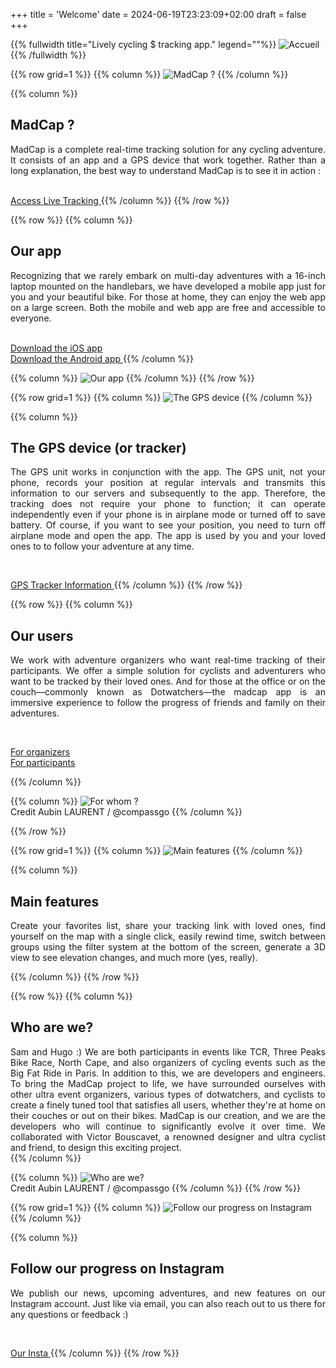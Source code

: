 +++
title = 'Welcome'
date = 2024-06-19T23:23:09+02:00
draft = false
+++




<!-- Image haute accueil  -->

{{% fullwidth title="Lively cycling $ tracking app." legend=""%}}
![Accueil](/accueil/im-acc-000.jpg)
{{% /fullwidth %}}






<!-- ######  ligne MadCap  ###### ? -->

{{% row grid=1  %}} <!-- ligne avec grille en fond -->
{{% column %}}
![MadCap ?](/accueil/im-acc-001.png)
{{% /column %}}

{{% column %}}
## <div style="text-align: left"> MadCap ? </div>

<div style="text-align: justify"> MadCap is a complete real-time tracking solution for any cycling adventure. It consists of an app and a GPS device that work together. Rather than a long explanation, the best way to understand MadCap is to see it in action : </div>
&nbsp;

<a href="https://app.madcap.cc/" target="_blank"> Access Live Tracking </a>
{{% /column %}}
{{% /row %}}






<!-- ######  ligne Notre application  ###### ? -->

{{% row  %}} <!-- ligne sans grille en fond -->
{{% column %}}
## <div style="text-align: left"> Our app </div>

<div style="text-align: justify"> Recognizing that we rarely embark on multi-day adventures with a 16-inch laptop mounted on the handlebars, we have developed a mobile app just for you and your beautiful bike. For those at home, they can enjoy the web app on a large screen.
Both the mobile and web app are free and accessible to everyone. </div>
&nbsp;

<a href="https://apps.apple.com/fr/app/madcap-cc/id6478298631" target="_blank"> Download the iOS app </a>  
<a href="https://play.google.com/store/apps/details?id=cc.madcap&hl" target="_blank"> Download the Android app </a>
{{% /column %}}

{{% column %}}
![Our app](/accueil/im-acc-002.jpg)
{{% /column %}}
{{% /row %}}





<!-- ######  Ligne Le boitier GPS (ou tracker)  ###### ? -->

{{% row grid=1  %}} <!-- ligne avec grille en fond -->
{{% column %}}
![The GPS device](/accueil/im-acc-003.jpg)
{{% /column %}}

{{% column %}}
## <div style="text-align: left"> The GPS device (or tracker) </div>

<div style="text-align: justify"> The GPS unit works in conjunction with the app. The GPS unit, not your phone, records your position at regular intervals and transmits this information to our servers and subsequently to the app.
Therefore, the tracking does not require your phone to function; it can operate independently even if your phone is in airplane mode or turned off to save battery. Of course, if you want to see your position, you need to turn off airplane mode and open the app. The app is used by you and your loved ones to to follow your adventure at any time. </div>

&nbsp;

<a href="/accueil/MadCap GPS device Information.pdf" target="_blank"> GPS Tracker Information </a>
{{% /column %}}
{{% /row %}}






<!-- ######  ligne Pour qui ? noGRILL  ###### ? -->

{{% row  %}} <!-- ligne sans grille en fond -->
{{% column %}}
## <div style="text-align: left"> Our users </div>

<div style="text-align: justify"> We work with adventure organizers who want real-time tracking of their participants. We offer a simple solution for cyclists and adventurers who want to be tracked by their loved ones. And for those at the office or on the couch—commonly known as Dotwatchers—the madcap app is an immersive experience to follow the progress of friends and family on their adventures. </div>

&nbsp;

[For organizers](https://madcap.cc/orga/)  
[For participants](https://madcap.cc/participant/)

{{% /column %}}

{{% column %}}
![For whom ?](/accueil/im-acc-004.jpg)  
Credit Aubin LAURENT / @compassgo
{{% /column %}}

{{% /row %}}






<!-- ######  Fonctionnalitées principales GRILLE ###### ? -->

{{% row grid=1  %}} <!-- ligne avec grille en fond -->
{{% column %}}
![Main features](/accueil/im-acc-005.png)
{{% /column %}}

{{% column %}}
## <div style="text-align: left"> Main features </div>

<div style="text-align: justify"> Create your favorites list, share your tracking link with loved ones, find yourself on the map with a single click, easily rewind time, switch between groups using the filter system at the bottom of the screen, generate a 3D view to see elevation changes, and much more (yes, really). </div>

{{% /column %}}
{{% /row %}}







<!-- ######  ligne Qui sommes nous ? noGRILL  ###### ? -->

{{% row  %}} <!-- ligne sans grille en fond -->
{{% column %}}
## <div style="text-align: left"> Who are we? </div>

<div style="text-align: justify"> Sam and Hugo :) We are both participants in events like TCR, Three Peaks Bike Race, North Cape, and also organizers of cycling events such as the Big Fat Ride in Paris. In addition to this, we are developers and engineers. To bring the MadCap project to life, we have surrounded ourselves with other ultra event organizers, various types of dotwatchers, and cyclists to create a finely tuned tool that satisfies all users, whether they're at home on their couches or out on their bikes. MadCap is our creation, and we are the developers who will continue to significantly evolve it over time. We collaborated with Victor Bouscavet, a renowned designer and ultra cyclist and friend, to design this exciting project. </div>
{{% /column %}}

{{% column %}}
![Who are we?](/accueil/im-acc-006.jpg)  
Credit Aubin LAURENT / @compassgo
{{% /column %}}
{{% /row %}}




<!-- ######  Suivre notre actu sur instagram GRILLE  ###### ? -->

{{% row grid=1  %}} <!-- ligne avec grille en fond -->
{{% column %}}
![Follow our progress on Instagram](/accueil/im-acc-007.png)
{{% /column %}}

{{% column %}}
## <div style="text-align: left"> Follow our progress on Instagram  </div>

<div style="text-align: justify"> We publish our news, upcoming adventures, and new features on our Instagram account. Just like via email, you can also reach out to us there for any questions or feedback :) </div>

&nbsp;

<a href="https://www.instagram.com/madcap.cc/" target="_blank"> Our Insta </a>
{{% /column %}}
{{% /row %}}


